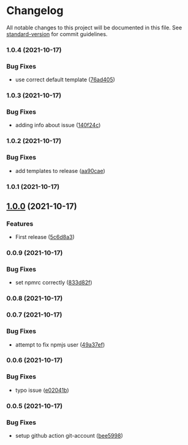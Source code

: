 # Changelog

All notable changes to this project will be documented in this file. See [standard-version](https://github.com/conventional-changelog/standard-version) for commit guidelines.

### 1.0.4 (2021-10-17)


### Bug Fixes

* use correct default template ([76ad405](https://github.com/stephan-nordnes-eriksen/jour/commit/76ad405cc478e47b7353a7d41c94db7fcce8c244))

### 1.0.3 (2021-10-17)


### Bug Fixes

* adding info about issue ([140f24c](https://github.com/stephan-nordnes-eriksen/jour/commit/140f24cf45b553c1c975ca6a23474e3e4b775b86))

### 1.0.2 (2021-10-17)


### Bug Fixes

* add templates to release ([aa90cae](https://github.com/stephan-nordnes-eriksen/jour/commit/aa90cae7bdd5f91ece64d69c7441ddad3767200c))

### 1.0.1 (2021-10-17)

## [1.0.0](https://github.com/stephan-nordnes-eriksen/jour/compare/v0.0.9...v1.0.0) (2021-10-17)


### Features

* First release ([5c6d8a3](https://github.com/stephan-nordnes-eriksen/jour/commit/5c6d8a32fdaac397a159d75697472bbee46da382))

### 0.0.9 (2021-10-17)


### Bug Fixes

* set npmrc correctly ([833d82f](https://github.com/stephan-nordnes-eriksen/jour/commit/833d82f27848e87b8c8b938ab23d6b2274c2b375))

### 0.0.8 (2021-10-17)

### 0.0.7 (2021-10-17)


### Bug Fixes

* attempt to fix npmjs user ([49a37ef](https://github.com/stephan-nordnes-eriksen/jour/commit/49a37ef679d30f1d2fe9b8c3b7215e331c2a03c8))

### 0.0.6 (2021-10-17)


### Bug Fixes

* typo issue ([e02041b](https://github.com/stephan-nordnes-eriksen/jour/commit/e02041b18780e3d850f0818d0441da97c777db0e))

### 0.0.5 (2021-10-17)


### Bug Fixes

* setup github action git-account ([bee5998](https://github.com/stephan-nordnes-eriksen/jour/commit/bee5998e805bb45509895626e4b8bc176327ed9b))
